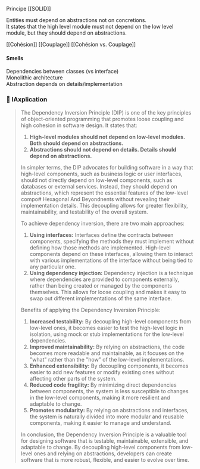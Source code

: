 Principe [[SOLID]]

Entities must depend on abstractions not on concretions.  
It states that the high level module must not depend on the low level module, but they should depend on abstractions.

[[Cohésion]]
[[Couplage]]
[[Cohésion vs. Couplage]]


#### Smells  
Dependencies between classes (vs interface)  
Monolithic architecture  
Abstraction depends on details/implementation

### 🤖 IAxplication 

> The Dependency Inversion Principle (DIP) is one of the key principles of object-oriented programming that promotes loose coupling and high cohesion in software design. It states that:
> 
> 1. **High-level modules should not depend on low-level modules. Both should depend on abstractions.**
> 2. **Abstractions should not depend on details. Details should depend on abstractions.**
>     
>In simpler terms, the DIP advocates for building software in a way that high-level components, such as business logic or user interfaces, should not directly depend on low-level components, such as databases or external services. Instead, they should depend on abstractions, which represent the essential features of the low-level compo# Hexagonal And Beyondnents without revealing their implementation details. This decoupling allows for greater flexibility, maintainability, and testability of the overall system.
>
>To achieve dependency inversion, there are two main approaches:
> 
> 1. **Using interfaces:** Interfaces define the contracts between components, specifying the methods they must implement without defining how those methods are implemented. High-level components depend on these interfaces, allowing them to interact with various implementations of the interface without being tied to any particular one.
> 2. **Using dependency injection:** Dependency injection is a technique where dependencies are provided to components externally, rather than being created or managed by the components themselves. This allows for loose coupling and makes it easy to swap out different implementations of the same interface.
>     
> Benefits of applying the Dependency Inversion Principle:
> 
> 1. **Increased testability:** By decoupling high-level components from low-level ones, it becomes easier to test the high-level logic in isolation, using mock or stub implementations for the low-level dependencies.
> 2. **Improved maintainability:** By relying on abstractions, the code becomes more readable and maintainable, as it focuses on the "what" rather than the "how" of the low-level implementations.
> 3. **Enhanced extensibility:** By decoupling components, it becomes easier to add new features or modify existing ones without affecting other parts of the system.
> 4. **Reduced code fragility:** By minimizing direct dependencies between components, the system is less susceptible to changes in the low-level components, making it more resilient and adaptable to change.
> 5. **Promotes modularity:** By relying on abstractions and interfaces, the system is naturally divided into more modular and reusable components, making it easier to manage and understand. 
> 
> In conclusion, the Dependency Inversion Principle is a valuable tool for designing software that is testable, maintainable, extensible, and adaptable to change. By decoupling high-level components from low-level ones and relying on abstractions, developers can create software that is more robust, flexible, and easier to evolve over time.